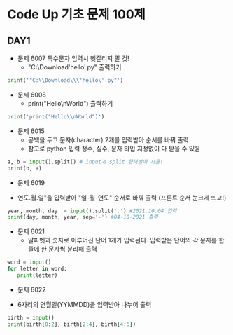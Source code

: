 # Code Up 기초 문제 100제

## DAY1

- 문제 6007 특수문자 입력시 헷갈리지 말 것!
  * "C:\Download\'hello'.py" 출력하기
``` python
print('"C:\\Download\\\'hello\'.py"')
```

- 문제 6008 
  * print("Hello\nWorld") 출력하기
```python 
print('print("Hello\\nWorld")')
```
- 문제 6015 
  * 공백을 두고 문자(character) 2개를 입력받아 순서를 바꿔 출력
  * 참고로 python 입력 정수, 실수, 문자 타입 지정없이 다 받을 수 있음
```python
a, b = input().split() # input과 split 한꺼번에 사용!
print(b, a)
```
- 문제 6019
 * 연도.월.일"을 입력받아 "일-월-연도" 순서로 바꿔 출력 (프른트 순서 눈크게 뜨고!)
```python
year, month, day  = input().split('.') #2021.10.04 입력
print(day, month, year, sep='-') #04-10-2021 출력
```

- 문제 6021
  * 알파벳과 숫자로 이루어진 단어 1개가 입력된다. 입력받은 단어의 각 문자를 한 줄에 한 문자씩 분리해 출력
 ```python
 word = input()
for letter in word:
	print(letter)
 ```
 
 - 문제 6022 
  * 6자리의 연월일(YYMMDD)을 입력받아 나누어 출력
 ```python
 birth = input()
print(birth[0:2], birth[2:4], birth[4:6]) 



```
